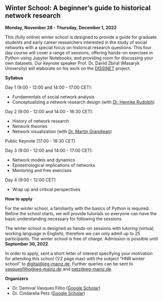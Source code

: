 ##          Winter School: A beginner’s guide to historical network research



**Monday, November 28 - Thursday, December 1, 2022**

This (fully online) winter school is designed to provide a guide for graduate students and early career researchers interested in the study of social networks with a special focus on historical research questions. This four day course will cover a range of sessions, offering hands-on exercises in Python using Jupyter Notebooks, and providing room for discussing your own datasets.
Our keynote speaker Prof. Dr. David Zbíral (Masaryk University) will elaborate on his work on the [DISSINET](https://dissinet.cz/) project.

**Syllabus**

Day 1 (9:00 - 12:00 and 14:00 - 17:00 CET):
- Fundamentals of social network analysis
- Conceptualizing a network research design (with [Dr. Henrike Rudolph](https://www.sinologie-goettingen.de/seminar/person/dr-henrike-rudolph/))

Day 2 (9:00 - 12:00 and 14:00 - 16:30 CET):
- History of network research
- Network theories
- Network visualization (with [Dr. Martin Grandjean](http://www.martingrandjean.ch/))

Public Keynote (17:00 - 18:30 CET)

Day 3 (9:00 - 12:00 and 14:00 - 17:00 CET):
- Network models and dynamics
- Epistemological implications of networks
- Mentoring and free exercises

Day 4 (9:00 - 12:00 CET)
- Wrap up and critical perspectives  

**How to apply**

For the winter school, a familiarity with the basics of Python is required. Before the school starts, we will provide tutorials so everyone can have the basic understanding necessary for following the sessions. 

The winter school is designed as hands-on sessions with tutoring (virtual; working language in English), therefore we can only admit up to 25 participants. The winter school is free of charge. 
Admission is possible until **September 30, 2022**.

In order to apply, sent a short letter of interest specifying your motivation for attending this school (1/2 page max) with the subject “HNR winter school” to <a href = "mailto: digital@ieg-mainz.de">digital@ieg-mainz.de</a>. Further queries can be sent to <a href = "mailto: vasquesfilho@ieg-mainz.de">vasquesfilho@ieg-mainz.de</a> and <a href = "mailto: petz@ieg-mainz.de">petz@ieg-mainz.de</a>. 

**Organizers**
 
- Dr. Demival Vasques Filho ([Google Scholar](https://scholar.google.com/citations?user=f8pD2ucAAAAJ&hl=en&authuser=1))
- Dr. Cindarella Petz ([Google Scholar](https://scholar.google.com/citations?view_op=list_works&hl=en&hl=en&user=tCmBIasAAAAJ))
